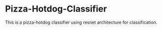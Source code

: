 # Pizza-Hotdog-Classifier
This is a pizza-hotdog classifier using resnet architecture for classification. 

